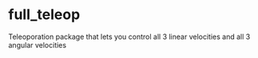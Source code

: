 # full_teleop
Teleoporation package that lets you control all 3 linear velocities and all 3 angular velocities
